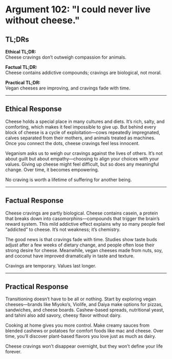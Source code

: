 <!-- type: Taste & Sensory Bias -->

# Argument 102: "I could never live without cheese."

## TL;DRs

**Ethical TL;DR:**  
Cheese cravings don’t outweigh compassion for animals.

**Factual TL;DR:**  
Cheese contains addictive compounds; cravings are biological, not moral.

**Practical TL;DR:**  
Vegan cheeses are improving, and cravings fade with time.

---

## Ethical Response

Cheese holds a special place in many cultures and diets. It’s rich, salty, and comforting, which makes it feel impossible to give up. But behind every block of cheese is a cycle of exploitation—cows repeatedly impregnated, calves separated from their mothers, and animals treated as machines. Once you connect the dots, cheese cravings feel less innocent.

Veganism asks us to weigh our cravings against the lives of others. It’s not about guilt but about empathy—choosing to align your choices with your values. Giving up cheese might feel difficult, but so does any meaningful change. Over time, it becomes empowering.

No craving is worth a lifetime of suffering for another being.

---

## Factual Response

Cheese cravings are partly biological. Cheese contains casein, a protein that breaks down into casomorphins—compounds that trigger the brain’s reward system. This mild addictive effect explains why so many people feel “addicted” to cheese. It’s not weakness; it’s chemistry.

The good news is that cravings fade with time. Studies show taste buds adjust after a few weeks of dietary change, and people often lose their strong desire for cheese. Meanwhile, vegan cheeses made from nuts, soy, and coconut have improved dramatically in taste and texture.

Cravings are temporary. Values last longer.

---

## Practical Response

Transitioning doesn’t have to be all or nothing. Start by exploring vegan cheeses—brands like Miyoko’s, Violife, and Daiya make options for pizzas, sandwiches, and cheese boards. Cashew-based spreads, nutritional yeast, and tahini also add savory, cheesy flavor without dairy.

Cooking at home gives you more control. Make creamy sauces from blended cashews or potatoes for comfort foods like mac and cheese. Over time, you’ll discover plant-based flavors you love just as much as dairy.

Cheese cravings won’t disappear overnight, but they won’t define your life forever.
